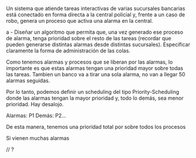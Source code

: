 Un sistema que atiende tareas interactivas de varias sucursales bancarias está conectado en forma directa a la central policial y, frente a un caso de robo, genera un
proceso que activa una alarma en la central.

a - Diseñar un algoritmo que permita que, una vez generado ese proceso de alarma, tenga prioridad sobre el resto de las tareas (recordar que pueden generarse distintas alarmas desde distintas sucursales).
Especificar claramente la forma de administración de las colas.

Como tenemos alarmas y procesos que se liberan por las alarmas, lo importante es que estas alarmas tengan una prioridad mayor sobre todas las tareas.
Tambien un banco va a tirar una sola alarma, no van a llegar 50 alarmas seguidas.

Por lo tanto, podemos definir un scheduling del tipo Priority-Scheduling donde las alarmas tengan la mayor prioridad y, todo lo demás, sea menor prioridad. Hay desalojo.

Alarmas: P1
Demás: P2...

De esta manera, tenemos una prioridad total por sobre todos los procesos

Si vienen muchas alarmas 

// ?